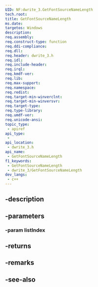 ```yaml
---
UID: NF:dwrite_3.GetFontSourceNameLength
tech.root: 
title: GetFontSourceNameLength
ms.date: 
targetos: Windows
description: 
req.assembly: 
req.construct-type: function
req.ddi-compliance: 
req.dll: 
req.header: dwrite_3.h
req.idl: 
req.include-header: 
req.irql: 
req.kmdf-ver: 
req.lib: 
req.max-support: 
req.namespace: 
req.redist: 
req.target-min-winverclnt: 
req.target-min-winversvr: 
req.target-type: 
req.type-library: 
req.umdf-ver: 
req.unicode-ansi: 
topic_type:
 - apiref
api_type:
 - 
api_location:
 - dwrite_3.h
api_name:
 - GetFontSourceNameLength
f1_keywords:
 - GetFontSourceNameLength
 - dwrite_3/GetFontSourceNameLength
dev_langs:
 - c++
---
```


## -description

## -parameters

### -param listIndex

## -returns

## -remarks

## -see-also

